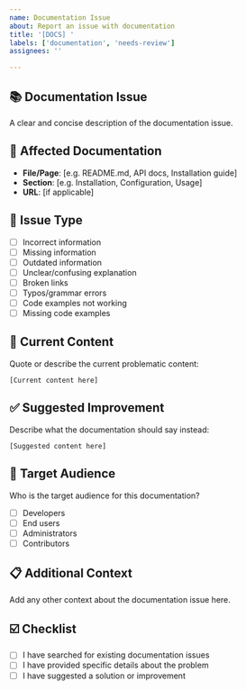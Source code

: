 ```yaml
---
name: Documentation Issue
about: Report an issue with documentation
title: '[DOCS] '
labels: ['documentation', 'needs-review']
assignees: ''

---
```


## 📚 Documentation Issue
A clear and concise description of the documentation issue.

## 📄 Affected Documentation
- **File/Page**: [e.g. README.md, API docs, Installation guide]
- **Section**: [e.g. Installation, Configuration, Usage]
- **URL**: [if applicable]

## 🐛 Issue Type
- [ ] Incorrect information
- [ ] Missing information
- [ ] Outdated information
- [ ] Unclear/confusing explanation
- [ ] Broken links
- [ ] Typos/grammar errors
- [ ] Code examples not working
- [ ] Missing code examples

## 📝 Current Content
Quote or describe the current problematic content:
```
[Current content here]
```

## ✅ Suggested Improvement
Describe what the documentation should say instead:
```
[Suggested content here]
```

## 🎯 Target Audience
Who is the target audience for this documentation?
- [ ] Developers
- [ ] End users
- [ ] Administrators
- [ ] Contributors

## 📋 Additional Context
Add any other context about the documentation issue here.

## ☑️ Checklist
- [ ] I have searched for existing documentation issues
- [ ] I have provided specific details about the problem
- [ ] I have suggested a solution or improvement
